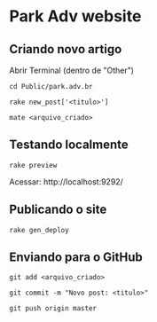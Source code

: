 # Park Adv website

## Criando novo artigo

Abrir Terminal (dentro de "Other")

```
cd Public/park.adv.br
```

```
rake new_post['<titulo>']
```

```
mate <arquivo_criado>
```

## Testando localmente

```
rake preview
```

Acessar: http://localhost:9292/

## Publicando o site

```
rake gen_deploy
```

## Enviando para o GitHub

```
git add <arquivo_criado>
```

```
git commit -m "Novo post: <titulo>"
```

```
git push origin master
```
